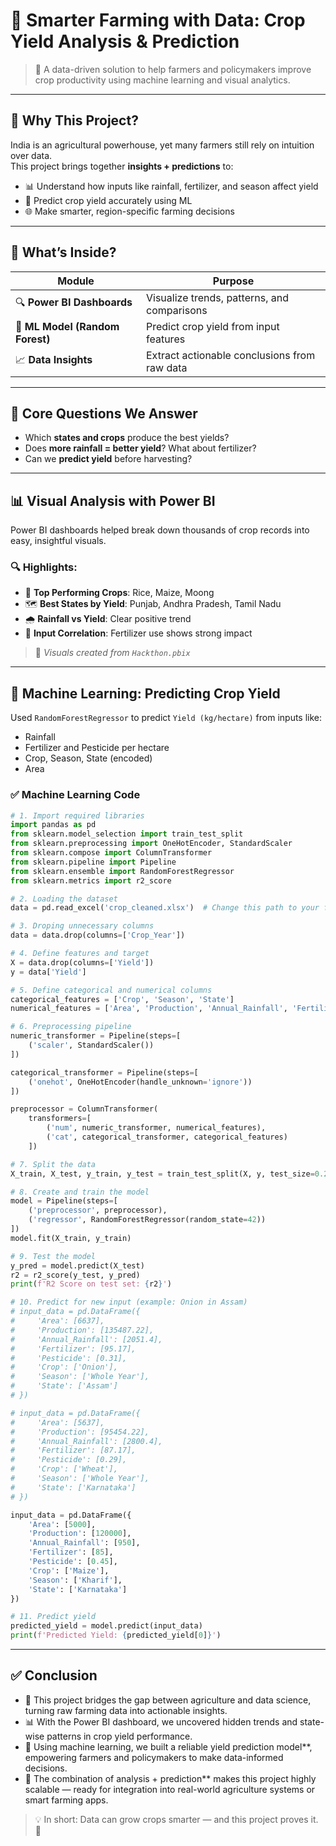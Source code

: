 # 🌾 Smarter Farming with Data: Crop Yield Analysis & Prediction

> 🚀 A data-driven solution to help farmers and policymakers improve crop productivity using machine learning and visual analytics.

---

## 📌 Why This Project?

India is an agricultural powerhouse, yet many farmers still rely on intuition over data.  
This project brings together **insights + predictions** to:

- 📊 Understand how inputs like rainfall, fertilizer, and season affect yield
- 🤖 Predict crop yield accurately using ML
- 🌐 Make smarter, region-specific farming decisions

---

## 📂 What’s Inside?

| Module | Purpose |
|--------|---------|
| 🔍 **Power BI Dashboards** | Visualize trends, patterns, and comparisons |
| 🤖 **ML Model (Random Forest)** | Predict crop yield from input features |
| 📈 **Data Insights** | Extract actionable conclusions from raw data |

---

## 🧠 Core Questions We Answer

- Which **states and crops** produce the best yields?
- Does **more rainfall = better yield**? What about fertilizer?
- Can we **predict yield** before harvesting?

---

## 📊 Visual Analysis with Power BI

Power BI dashboards helped break down thousands of crop records into easy, insightful visuals.

### 🔍 Highlights:

- 🥇 **Top Performing Crops**: Rice, Maize, Moong
- 🗺️ **Best States by Yield**: Punjab, Andhra Pradesh, Tamil Nadu
- 🌧️ **Rainfall vs Yield**: Clear positive trend
- 🧪 **Input Correlation**: Fertilizer use shows strong impact

> 📌 *Visuals created from `Hackthon.pbix`*

---

## 🤖 Machine Learning: Predicting Crop Yield

Used `RandomForestRegressor` to predict `Yield (kg/hectare)` from inputs like:

- Rainfall
- Fertilizer and Pesticide per hectare
- Crop, Season, State (encoded)
- Area

### ✅ Machine Learning Code

```python
# 1. Import required libraries
import pandas as pd
from sklearn.model_selection import train_test_split
from sklearn.preprocessing import OneHotEncoder, StandardScaler
from sklearn.compose import ColumnTransformer
from sklearn.pipeline import Pipeline
from sklearn.ensemble import RandomForestRegressor
from sklearn.metrics import r2_score

# 2. Loading the dataset
data = pd.read_excel('crop_cleaned.xlsx')  # Change this path to your file location

# 3. Droping unnecessary columns
data = data.drop(columns=['Crop_Year'])

# 4. Define features and target
X = data.drop(columns=['Yield'])
y = data['Yield']

# 5. Define categorical and numerical columns
categorical_features = ['Crop', 'Season', 'State']
numerical_features = ['Area', 'Production', 'Annual_Rainfall', 'Fertilizer', 'Pesticide']

# 6. Preprocessing pipeline
numeric_transformer = Pipeline(steps=[
    ('scaler', StandardScaler())
])

categorical_transformer = Pipeline(steps=[
    ('onehot', OneHotEncoder(handle_unknown='ignore'))
])

preprocessor = ColumnTransformer(
    transformers=[
        ('num', numeric_transformer, numerical_features),
        ('cat', categorical_transformer, categorical_features)
    ])

# 7. Split the data
X_train, X_test, y_train, y_test = train_test_split(X, y, test_size=0.2, random_state=42)

# 8. Create and train the model
model = Pipeline(steps=[
    ('preprocessor', preprocessor),
    ('regressor', RandomForestRegressor(random_state=42))
])
model.fit(X_train, y_train)

# 9. Test the model
y_pred = model.predict(X_test)
r2 = r2_score(y_test, y_pred)
print(f'R2 Score on test set: {r2}')

# 10. Predict for new input (example: Onion in Assam)
# input_data = pd.DataFrame({
#     'Area': [6637],
#     'Production': [135487.22],
#     'Annual_Rainfall': [2051.4],
#     'Fertilizer': [95.17],
#     'Pesticide': [0.31],
#     'Crop': ['Onion'],
#     'Season': ['Whole Year'],
#     'State': ['Assam']
# })

# input_data = pd.DataFrame({
#     'Area': [5637],
#     'Production': [95454.22],
#     'Annual_Rainfall': [2800.4],
#     'Fertilizer': [87.17],
#     'Pesticide': [0.29],
#     'Crop': ['Wheat'],
#     'Season': ['Whole Year'],
#     'State': ['Karnataka']
# })

input_data = pd.DataFrame({
    'Area': [5000],
    'Production': [120000],
    'Annual_Rainfall': [950],
    'Fertilizer': [85],
    'Pesticide': [0.45],
    'Crop': ['Maize'],
    'Season': ['Kharif'],
    'State': ['Karnataka']
})

# 11. Predict yield
predicted_yield = model.predict(input_data)
print(f'Predicted Yield: {predicted_yield[0]}')
```
---

## ✅ Conclusion

- 🌿 This project bridges the gap between agriculture and data science, turning raw farming data into actionable insights.
- 📊 With the Power BI dashboard, we uncovered hidden trends and state-wise patterns in crop yield performance.
- 🤖 Using machine learning, we built a reliable yield prediction model**, empowering farmers and policymakers to make data-informed decisions.
- 🔁 The combination of  analysis + prediction** makes this project highly scalable — ready for integration into  real-world agriculture systems or smart farming apps.

> 💡 In short:  Data can grow crops smarter — and this project proves it. 🌾
